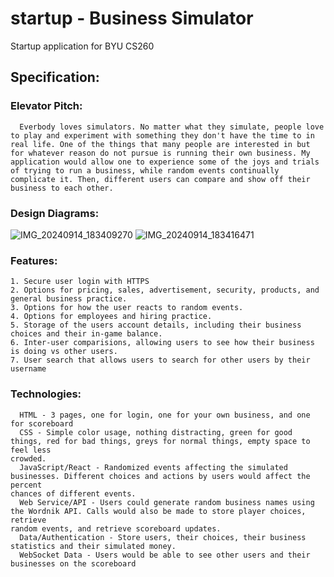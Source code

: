 # startup - Business Simulator
Startup application for BYU CS260

## Specification:

### Elevator Pitch:
      Everbody loves simulators. No matter what they simulate, people love to play and experiment with something they don't have the time to in 
    real life. One of the things that many people are interested in but for whatever reason do not pursue is running their own business. My 
    application would allow one to experience some of the joys and trials of trying to run a business, while random events continually 
    complicate it. Then, different users can compare and show off their business to each other.

### Design Diagrams:
![IMG_20240914_183409270](https://github.com/user-attachments/assets/029cef02-2aff-4cf3-b549-6ec51f6a3621)
![IMG_20240914_183416471](https://github.com/user-attachments/assets/ccab4cbc-0b25-4261-bdaf-05cd6f13afe8)


### Features:
    1. Secure user login with HTTPS
    2. Options for pricing, sales, advertisement, security, products, and general business practice.
    3. Options for how the user reacts to random events.
    4. Options for employees and hiring practice.
    5. Storage of the users account details, including their business choices and their in-game balance.
    6. Inter-user comparisions, allowing users to see how their business is doing vs other users.
    7. User search that allows users to search for other users by their username

### Technologies:
      HTML - 3 pages, one for login, one for your own business, and one for scoreboard
      CSS - Simple color usage, nothing distracting, green for good things, red for bad things, greys for normal things, empty space to feel less 
    crowded.
      JavaScript/React - Randomized events affecting the simulated businesses. Different choices and actions by users would affect the percent 
    chances of different events.
      Web Service/API - Users could generate random business names using the Wordnik API. Calls would also be made to store player choices, retrieve 
    random events, and retrieve scoreboard updates.
      Data/Authentication - Store users, their choices, their business statistics and their simulated money.
      WebSocket Data - Users would be able to see other users and their businesses on the scoreboard
